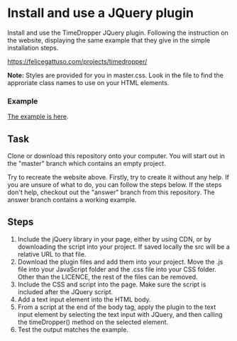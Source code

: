 # Install and use a JQuery plugin

Install and use the TimeDropper JQuery plugin.  Following the instruction on the website, displaying the same example that they give in the simple installation steps.

https://felicegattuso.com/projects/timedropper/

**Note:** Styles are provided for you in master.css. Look in the file to find the approriate class names to use on your HTML elements.

### Example

[The example is here](https://jsf-jquery-install-plugin.now.sh).

## Task

Clone or download this repository onto your computer.  You will start out in the "master" branch which contains an empty project.

Try to recreate the website above.  Firstly, try to create it without any help.  If you are unsure of what to do, you can follow the steps below.  If the steps don't help, checkout out the "answer" branch from this repository.  The answer branch contains a working example.

## Steps

1. Include the jQuery library in your page, either by using CDN, or by downloading the script into your project.  If saved locally the src will be a relative URL to that file.
1. Download the plugin files and add them into your project.  Move the .js file into your JavaScript folder and the .css file into your CSS folder.  Other than the LICENCE, the rest of the files can be removed.
1. Include the CSS and script into the page.  Make sure the script is included after the JQuery script.
1. Add a text input element into the HTML body.
1. From a script at the end of the body tag, apply the plugin to the text input element by selecting the text input with JQuery, and then calling the timeDropper() method on the selected element.
1. Test the output matches the example.